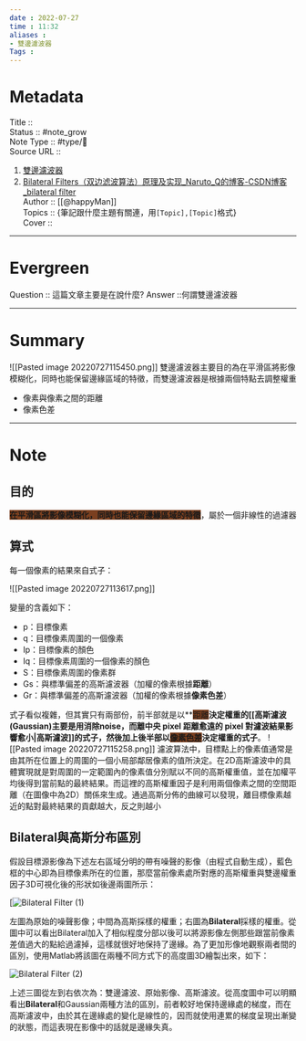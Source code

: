 ```yaml
---
date : 2022-07-27
time : 11:32
aliases : 
- 雙邊濾波器
Tags : 
---
```

# Metadata
Title :: <br>
Status :: #note_grow <br>
Note Type :: #type/📰<br>
Source URL ::
1. [雙邊濾波器](https://cg2010studio.com/2012/10/14/%E9%9B%99%E9%82%8A%E6%BF%BE%E6%B3%A2%E5%99%A8-bilateral-filter/)
2. [Bilateral Filters（双边滤波算法）原理及实现_Naruto_Q的博客-CSDN博客_bilateral filter](https://blog.csdn.net/piaoxuezhong/article/details/78302920)<br>
Author :: [[@happyMan]]<br>
Topics :: {筆記跟什麼主題有關連，用`[Topic],[Topic]`格式}<br>
Cover ::

---
# Evergreen
Question :: 這篇文章主要是在說什麼?
Answer ::何謂雙邊濾波器

---

# Summary
![[Pasted image 20220727115450.png]]
雙邊濾波器主要目的為在平滑區將影像模糊化，同時也能保留邊緣區域的特徵，而雙邊濾波器是根據兩個特點去調整權重
- 像素與像素之間的距離
- 像素色差

---

# Note

## 目的

**<span style="background:#7a3f1f">在平滑區將影像模糊化，同時也能保留邊緣區域的特徵</span>**，屬於一個非線性的過濾器

## 算式

每一個像素的結果來自式子：

![[Pasted image 20220727113617.png]]

變量的含義如下：

-   p：目標像素
-   q：目標像素周圍的一個像素
-   Ip：目標像素的顏色
-   Iq：目標像素周圍的一個像素的顏色
-   S：目標像素周圍的像素群
-   Gs：與標準偏差的高斯濾波器（加權的像素根據**距離**）
-   Gr：與標準偏差的高斯濾波器（加權的像素根據**像素色差**）

式子看似複雜，但其實只有兩部份，前半部就是以**<span style="background:#7a3f1f">距離</span>**決定權重的[[高斯濾波(Gaussian)主要是用消除noise，而離中央 pixel 距離愈遠的 pixel 對濾波結果影響愈小|高斯濾波]]的式子，然後加上後半部以<span style="background:#7a3f1f">像素色差</span>決定權重的式子**。
![[Pasted image 20220727115258.png]]
濾波算法中，目標點上的像素值通常是由其所在位置上的周圍的一個小局部鄰居像素的值所決定。在2D高斯濾波中的具體實現就是對周圍的一定範圍內的像素值分別賦以不同的高斯權重值，並在加權平均後得到當前點的最終結果。而這裡的高斯權重因子是利用兩個像素之間的空間距離（在圖像中為2D）關係來生成。通過高斯分佈的曲線可以發現，離目標像素越近的點對最終結果的貢獻越大，反之則越小

## Bilateral與高斯分布區別

假設目標源影像為下述左右區域分明的帶有噪聲的影像（由程式自動生成），藍色框的中心即為目標像素所在的位置，那麼當前像素處所對應的高斯權重與雙邊權重因子3D可視化後的形狀如後邊兩圖所示：

[![](https://cg2010studio.files.wordpress.com/2012/10/bilateral-filter-1.png?w=540&h=160 "Bilateral Filter (1)")

左圖為原始的噪聲影像；中間為高斯採樣的權重；右圖為**Bilateral**採樣的權重。從圖中可以看出Bilateral加入了相似程度分部以後可以將源影像左側那些跟當前像素差值過大的點給過濾掉，這樣就很好地保持了邊緣。為了更加形像地觀察兩者間的區別，使用Matlab將該圖在兩種不同方式下的高度圖3D繪製出來，如下：

![](https://cg2010studio.files.wordpress.com/2012/10/bilateral-filter-2.png?w=540&h=149 "Bilateral Filter (2)")

上述三圖從左到右依次為：雙邊濾波、原始影像、高斯濾波。從高度圖中可以明顯看出**Bilateral**和Gaussian兩種方法的區別，前者較好地保持邊緣處的梯度，而在高斯濾波中，由於其在邊緣處的變化是線性的，因而就使用連累的梯度呈現出漸變的狀態，而這表現在影像中的話就是邊緣失真。